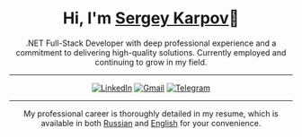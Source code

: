 <h1 align="center">Hi, I'm <a href="https://github.com/causalewe">Sergey Karpov</a>👋</h1>

<p align="center">.NET Full-Stack Developer with deep professional experience and a commitment to delivering high-quality solutions. Currently employed and continuing to grow in my field.</p>

---

<div align="center">

[![LinkedIn](https://img.shields.io/badge/LinkedIn-blue)](https://www.linkedin.com/in/causalewe/) [![Gmail](https://img.shields.io/badge/Gmail-orange)](mailto:sework42@gmail.com) [![Telegram](https://img.shields.io/badge/Telegram-33b4e3)](https://t.me/causalewe407)

</div>

---

<p align="center">My professional career is thoroughly detailed in my resume, which is available in both <a href="resume.ru.md">Russian</a> and <a href="resume.en.md">English</a> for your convenience.</p>

